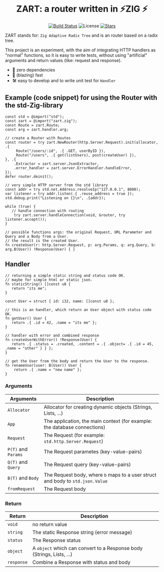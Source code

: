 <div align="center">

# ZART: a router written in ⚡ZIG ⚡

[![Build Status](https://img.shields.io/github/actions/workflow/status/lima1909/zart/ci.yaml?style=for-the-badge)](https://github.com/lima1909/zart/actions)
![License](https://img.shields.io/github/license/lima1909/zart?style=for-the-badge)
[![Stars](https://img.shields.io/github/stars/lima1909/zart?style=for-the-badge)](https://github.com/lima1909/zart/stargazers)

</div>

ZART stands for: `Zig Adaptive Radix Tree` and is an router based on a radix tree.

This project is an experiment, with the aim of integrating HTTP handlers as  "normal" functions, so it is easy to write tests,
without using "artificial" arguments and return values (like: request and response).

- 🎯 zero dependencies
- 🚀 (blazing) fast
- 🛠️ easy to develop and to write unit test for `Handler`


## Example (code snippet) for using the Router with the std-Zig-library

```zig
const std = @import("std");
const zart = @import("zart.zig");
const Route = zart.Route;
const arg = zart.handler.arg;

// create a Router with Routes
const router = try zart.NewRouter(http.Server.Request).init(allocator, .{
     Route("/users/:id", .{ .GET, userByID }),
     Route("/users", .{ get(listUsers), post(createUser) }),
}, .{
    .Extractor = zart.server.JsonExtractor,
    .error_handler = zart.server.ErrorHandler.handleError,
});
defer router.deinit();

// very simple HTTP server from the std library
const addr = try std.net.Address.resolveIp("127.0.0.1", 8080);
var listener = try addr.listen(.{ .reuse_address = true });
std.debug.print("Listening on {}\n", .{addr});

while (true) {
   // handle connection with routing
    try zart.server.handleConnection(void, &router, try listener.accept());
}

// possible functions args: the original Request, URL Parameter and Query and a Body from a User. 
// the result is the created User.
fn createUser(r: http.Server.Request, p: arg.Params, q: arg.Query, b: arg.B(User)) !Response(User) { }
```

## Handler

```zig
// returning a simple static string and status code OK.
// maybe for simple html or static json.
fn staticString() []const u8 {
   return "its me";
}

const User = struct { id: i32, name: []const u8 };

// this is an handler, which return an User object with status code OK.
fn getUser() User {
   return .{ .id = 42, .name = "its me" };
}

// handler with error and combined response
fn createUserWithError() !Response(User) {
   return .{ .status = .created, .content = .{ .object= .{ .id = 45, .name = "other" } } };
}

// get the User from the body and return the User to the response.
fn renameUser(user: B(User)) User {
    return .{ .name = "new name" };
}
```

### Arguments

| Arguments           | Description                                                                    |
|---------------------|--------------------------------------------------------------------------------|
| `Allocator`         | Allocator for creating dynamic objects (Strings, Lists, ...)                   |
| `App`               | The application, the main context (for example: the database connections)      |
| `Request`           | The Request (for example: `std.http.Server.Request`)                           |
| `P(T)` and `Params` | The Request parametes (key-value-pairs)                                        |
| `Q(T)` and `Query`  | The Request query (key-value-pairs)                                            |
| `B(T)` and `Body`   | The Request body, where `b` maps to a user struct and body to `std.json.Value` |
| `fromRequest`       | The Request body                                                               |

### Return

| Return           | Description                                                            |
|------------------|------------------------------------------------------------------------|
| `void`           | no return value                                                 |
| `string`         | The static Response string (error message)                             |
| `status`         | The Response status                                                    |
| `object`         | A `object` which can convert to a Response body (Strings, Lists, ...)  |
| `response`       | Combine a Response with status and body                                |
